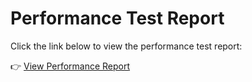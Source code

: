 # Performance Test Report

Click the link below to view the performance test report:

👉 [View Performance Report](./reports/perf-report.html)
